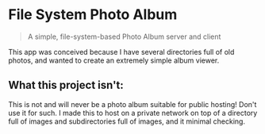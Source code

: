 # File System Photo Album
> A simple, file-system-based Photo Album server and client

This app was conceived because I have several directories full of old photos, and wanted to create an extremely simple album viewer.

## What this project isn't:

This is not and will never be a photo album suitable for public hosting! Don't use it for such. I made this to host on a private network on top of a directory full of images and subdirectories full of images, and it minimal checking.
